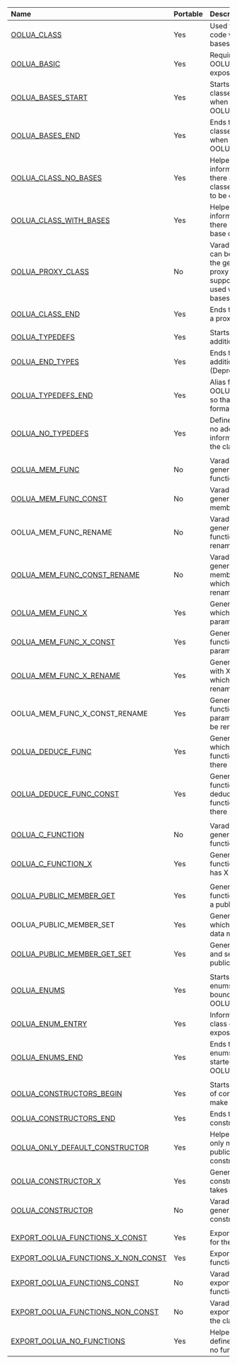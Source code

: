 |Name|Portable|Description|
|:---|:-------|:----------|
|[OOLUA\_CLASS](http://code.google.com/p/oolua/source/browse/tags/1.4.0/unit_tests/bind_classes/expose_hierarchy.h#62)|Yes     |Used for portable code which is to have bases exposed|
|[OOLUA\_BASIC](http://code.google.com/p/oolua/source/browse/tags/1.4.0/unit_tests/bind_classes/expose_hierarchy.h#63)|Yes     |Required when using OOLUA\_CLASS to expose a class|
|[OOLUA\_BASES\_START](http://code.google.com/p/oolua/source/browse/tags/1.4.0/unit_tests/bind_classes/expose_hierarchy.h#65)|Yes     |Starts the list of base classes, required when using OOLUA\_CLASS|
|[OOLUA\_BASES\_END](http://code.google.com/p/oolua/source/browse/tags/1.4.0/unit_tests/bind_classes/expose_hierarchy.h#65)|Yes     |Ends the list of base classes, required when using OOLUA\_CLASS|
|[OOLUA\_CLASS\_NO\_BASES](http://code.google.com/p/oolua/source/browse/tags/1.4.0/unit_tests/bind_classes/expose_hierarchy.h#16)|Yes     |Helper macro which informs the library there are no base classes for this class to be exposed. |
|[OOLUA\_CLASS\_WITH\_BASES](http://code.google.com/p/oolua/source/browse/tags/1.4.0/unit_tests/bind_classes/expose_hierarchy.h#71)|Yes     |Helper macro which informs the library there is at least one base class|
|[OOLUA\_PROXY\_CLASS](http://code.google.com/p/oolua/source/browse/tags/1.4.0/unit_tests/bind_classes/expose_hierarchy.h#87)|No      |Varadic macro which can be used to start the generating of a proxy class. If supported can be used with and without bases.|
|[OOLUA\_CLASS\_END](http://code.google.com/p/oolua/source/browse/tags/1.4.0/unit_tests/bind_classes/expose_hierarchy.h#90)|Yes     |Ends the generation of a proxy class.|
|    |        |
|[OOLUA\_TYPEDEFS](http://code.google.com/p/oolua/source/browse/tags/1.4.0/unit_tests/bind_classes/expose_hierarchy.h#13)|Yes     |Starts the list of additional information|
|[OOLUA\_END\_TYPES](http://code.google.com/p/oolua/source/browse/tags/1.4.0/unit_tests/bind_classes/expose_hierarchy.h#13)|Yes     |Ends the list of additional information (Deprecated)|
|[OOLUA\_TYPEDEFS\_END](http://code.google.com/p/oolua/source/browse/tags/1.4.0/include/proxy_class.h#290)|Yes     |Alias for OOLUA\_END\_TYPES so that it matches the format of other names|
|[OOLUA\_NO\_TYPEDEFS](http://code.google.com/p/oolua/source/browse/tags/1.4.0/unit_tests/bind_classes/expose_hierarchy.h#56)|Yes     |Defines that there is no additional information needed for the class|
|    |        |
|[OOLUA\_MEM\_FUNC](http://code.google.com/p/oolua/source/browse/tags/1.4.0/unit_tests/bind_classes/expose_hierarchy.h#11)|No      |Varadic macro for generating a member function|
|[OOLUA\_MEM\_FUNC\_CONST](http://code.google.com/p/oolua/source/browse/tags/1.4.0/unit_tests/bind_classes/expose_hierarchy.h#74)|No      |Varadic macro for generating a constant member function |
|OOLUA\_MEM\_FUNC\_RENAME|No      |Varadic macro for generating a member function which is to be renamed|
|[OOLUA\_MEM\_FUNC\_CONST\_RENAME](http://code.google.com/p/oolua/source/browse/tags/1.4.0/unit_tests/bind_classes/expose_member_function_calls.h#17)|No      |Varadic macro for generating a constant member function which is to be renamed |
|[OOLUA\_MEM\_FUNC\_X](http://code.google.com/p/oolua/source/browse/tags/1.4.0/unit_tests/bind_classes/expose_const_func.h#10)|Yes     |Generates a function which has X parameters|
|[OOLUA\_MEM\_FUNC\_X\_CONST](http://code.google.com/p/oolua/source/browse/tags/1.4.0/unit_tests/bind_classes/expose_const_func.h#9)|Yes     |Generates a constant function which has X parameters|
|[OOLUA\_MEM\_FUNC\_X\_RENAME](http://code.google.com/p/oolua/source/browse/tags/1.4.0/unit_tests/bind_classes/expose_out_params.h#15)|Yes     |Generates a function with X parameters which is to be renamed|
|OOLUA\_MEM\_FUNC\_X\_CONST\_RENAME |Yes     |Generates a constant function with X parameters which is to be renamed|
|[OOLUA\_DEDUCE\_FUNC](http://code.google.com/p/oolua/source/browse/tags/1.4.0/unit_tests/bind_classes/expose_max_params.h#18) |Yes     |Generates a function which deduces the function signature if there is no ambiguity|
|[OOLUA\_DEDUCE\_FUNC\_CONST](http://code.google.com/p/oolua/source/browse/tags/1.4.0/unit_tests/bind_classes/expose_hierarchy.h#29) |Yes     |Generates a constant function which deduces the constant function signature if there is no ambiguity|
|    |        |
|[OOLUA\_C\_FUNCTION](http://code.google.com/p/oolua/source/browse/tags/1.4.0/unit_tests/bind_classes/expose_static_and_c_functions.cpp#9)|No      | Varadic macro for generating a C function's body|
|[OOLUA\_C\_FUNCTION\_X](http://code.google.com/p/oolua/source/browse/tags/1.4.0/unit_tests/bind_classes/expose_static_and_c_functions.cpp#8)|Yes     | Generates a C function's body which has X parameters|
|    |        |
|[OOLUA\_PUBLIC\_MEMBER\_GET ](http://code.google.com/p/oolua/source/browse/tags/1.4.0/unit_tests/bind_classes/expose_public_instances.h#14)|Yes     |Generates a constant function which returns a public data member|
|OOLUA\_PUBLIC\_MEMBER\_SET |Yes     |Generates a function which returns a public data member|
|[OOLUA\_PUBLIC\_MEMBER\_GET\_SET](http://code.google.com/p/oolua/source/browse/tags/1.4.0/unit_tests/bind_classes/expose_public_instances.h#13) |Yes     |Generates both a get and set functions for a public data member|
|    |        |
|[OOLUA\_ENUMS](http://code.google.com/p/oolua/source/browse/tags/1.4.0/unit_tests/bind_classes/expose_enum.h#12)|Yes     |Starts the set of class enums which will be bound using OOLUA\_ENUM\_ENTRY|
|[OOLUA\_ENUM\_ENTRY](http://code.google.com/p/oolua/source/browse/tags/1.4.0/unit_tests/bind_classes/expose_enum.h#13)|Yes     |Informs the library of a class enum to be exposed to Lua|
|[OOLUA\_ENUMS\_END](http://code.google.com/p/oolua/source/browse/tags/1.4.0/unit_tests/bind_classes/expose_enum.h#15)|Yes     |Ends the set of class enums that were started with OOLUA\_ENUMS|
|    |        |
|[OOLUA\_CONSTRUCTORS\_BEGIN](http://code.google.com/p/oolua/source/browse/tags/1.4.0/unit_tests/bind_classes/expose_class_constructors.h#10)|Yes     |Starts the generation of constructors to make available |
|[OOLUA\_CONSTRUCTORS\_END](http://code.google.com/p/oolua/source/browse/tags/1.4.0/unit_tests/bind_classes/expose_class_constructors.h#22)|Yes     |Ends the generation of constructors |
|[OOLUA\_ONLY\_DEFAULT\_CONSTRUCTOR](http://code.google.com/p/oolua/source/browse/tags/1.4.0/unit_tests/bind_classes/expose_hierarchy.h#57)|Yes     |Helper macro which only makes available a public default constructor |
|[OOLUA\_CONSTRUCTOR\_X](http://code.google.com/p/oolua/source/browse/tags/1.4.0/unit_tests/bind_classes/expose_class_constructors.h#20)|Yes     |Generates a constructor which takes X parameters |
|[OOLUA\_CONSTRUCTOR](http://code.google.com/p/oolua/source/browse/tags/1.4.0/unit_tests/bind_classes/expose_class_constructors.h#21)|No      |Varadic macro which generates a constructor |
|    |        |
|[EXPORT\_OOLUA\_FUNCTIONS\_X\_CONST](http://code.google.com/p/oolua/source/browse/tags/1.4.0/unit_tests/bind_classes/expose_hierarchy.cpp#9)|Yes     |Exports X functions for the class |
|[EXPORT\_OOLUA\_FUNCTIONS\_X\_NON\_CONST](http://code.google.com/p/oolua/source/browse/tags/1.4.0/unit_tests/bind_classes/expose_hierarchy.cpp#8)|Yes     |Exports X constant functions for the class|
|[EXPORT\_OOLUA\_FUNCTIONS\_CONST](http://code.google.com/p/oolua/source/browse/tags/1.4.0/unit_tests/bind_classes/expose_hierarchy.cpp#6)|No      |Varadic macro which exports constant functions for the class|
|[EXPORT\_OOLUA\_FUNCTIONS\_NON\_CONST](http://code.google.com/p/oolua/source/browse/tags/1.4.0/unit_tests/bind_classes/expose_hierarchy.cpp#5)|No      |Varadic macro which exports functions for the class|
|[EXPORT\_OOLUA\_NO\_FUNCTIONS](http://code.google.com/p/oolua/source/browse/tags/1.4.0/unit_tests/bind_classes/expose_hierarchy.cpp#42)|Yes     |Helper macro which defines the class has no functions to export |